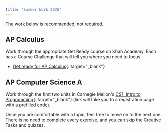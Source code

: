 ```yaml
---
title: "Summer Work 2025"
---
```


The work below is recommended, not required.

## AP Calculus

Work through the appropriate Get Ready course on Khan Academy. Each has a Course Challenge that will tell you where you need to focus.

- [Get ready for AP Calculus](https://www.khanacademy.org/math/get-ready-for-ap-calc){: target="_blank"}

## AP Computer Science A

Work through the first two units in Carnegie Mellon's [CS1: Intro to Programming](https://academy.cs.cmu.edu/new-student/MR51-QV61){: target="_blank"} (link will take you to a registration page with a prefilled code).

Once you are comfortable with a topic, feel free to move on to the next one. There is no need to complete every exercise, and you can skip the Creative Tasks and quizzes.
